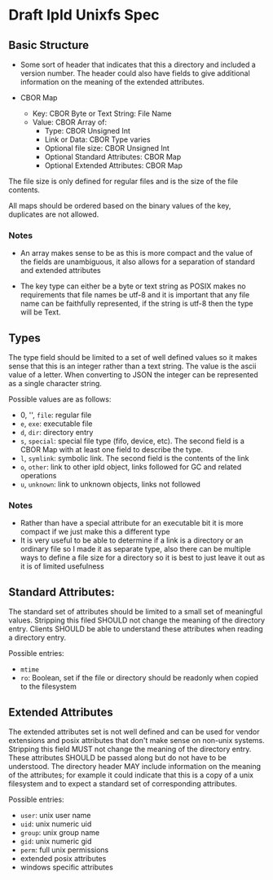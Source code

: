 # Draft Ipld Unixfs Spec

## Basic Structure

   - Some sort of header that indicates that this a directory and included a version number.  The header could also have fields to give additional information on the meaning of the extended attributes.

  - CBOR Map
    - Key: CBOR Byte or Text String: File Name
    - Value: CBOR Array of:
      - Type: CBOR Unsigned Int
      - Link or Data: CBOR Type varies
      - Optional file size: CBOR Unsigned Int
      - Optional Standard Attributes: CBOR Map
      - Optional Extended Attributes: CBOR Map

The file size is only defined for regular files and is the size of the file contents.

All maps should be ordered based on the binary values of the key,
duplicates are not allowed.

### Notes

 * An array makes sense to be as this is more compact and the value of
   the fields are unambiguous, it also allows for a separation of
   standard and extended attributes

 * The key type can either be a byte or text string as POSIX makes no
   requirements that file names be utf-8 and it is important that any
   file name can be faithfully represented, if the string is utf-8
   then the type will be Text.

## Types

The type field should be limited to a set of well defined values so it
makes sense that this is an integer rather than a text string.  The
value is the ascii value of a letter. When converting to JSON the
integer can be represented as a single character string.

Possible values are as follows:

  * 0, '', `file`: regular file
  * `e`, `exe`: executable file
  * `d`, `dir`: directory entry
  * `s`, `special`: special file type (fifo, device, etc). The second field is a CBOR Map with at least one field to describe the type.
  * `l`, `symlink`: symbolic link.  The second field is the contents of the link
  * `o`, `other`: link to other ipld object, links followed for GC and related operations 
  * `u`, `unknown`: link to unknown objects, links not followed

### Notes

  * Rather than have a special attribute for an executable bit it is more compact if we just make this a different type
  * It is very useful to be able to determine if a link is a directory or an ordinary file so I made it as separate type, also there can be multiple ways to define a file size for a directory so it is best to just leave it out as it is of limited usefulness

## Standard Attributes:

The standard set of attributes should be limited to a small set of meaningful values.
Stripping this filed SHOULD not change the meaning of the directory entry.
Clients SHOULD be able to understand these attributes when reading a directory entry.

Possible entries:

  * `mtime`
  * `ro`: Boolean, set if the file or directory should be readonly when copied to the filesystem

## Extended Attributes

The extended attributes set is not well defined and can be used for vendor extensions and posix attributes that don't make sense on non-unix systems.
Stripping this field MUST not change the meaning of the directory entry.
These attributes SHOULD be passed along but do not have to be understood.
The directory header MAY include information on the meaning of the attributes;
for example it could indicate that this is a copy of a unix filesystem and to expect a standard set of corresponding attributes.

Possible entries:

  * `user`: unix user name
  * `uid`: unix numeric uid
  * `group`: unix group name
  * `gid`: unix numeric gid
  * `perm`: full unix permissions
  * extended posix attributes
  * windows specific attributes
